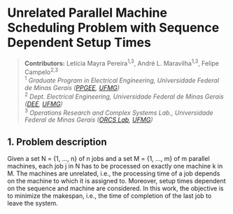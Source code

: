 # Unrelated Parallel Machine Scheduling Problem with Sequence Dependent Setup Times

> **Contributors:** Letícia Mayra Pereira<sup>1,3</sup>, André L. Maravilha<sup>1,3</sup>, Felipe Campelo<sup>2,3</sup>  
> <sup>1</sup> *Graduate Program in Electrical Engineering, Universidade Federal de Minas Gerais ([PPGEE](https://www.ppgee.ufmg.br/), [UFMG](https://www.ufmg.br/))*  
> <sup>2</sup> *Dept. Electrical Engineering, Universidade Federal de Minas Gerais ([DEE](http://www.dee.ufmg.br/), [UFMG](https://www.ufmg.br/))*  
> <sup>3</sup> *Operations Research and Complex Systems Lab., Universidade Federal de Minas Gerais ([ORCS Lab](http://orcslab.ppgee.ufmg.br/), [UFMG](https://www.ufmg.br/))*


## 1. Problem description

Given a set N = {1, ..., n} of n jobs and a set M = {1, ..., m} of m parallel machines, each job j in N has to be processed on exactly one machine k in M. The machines are unrelated, i.e., the processing time of a job depends on the machine to which it is assigned to. Moreover, setup times dependent on the sequence and machine are considered. In this work, the objective is to minimize the makespan, i.e., the time of completion of the last job to leave the system.
